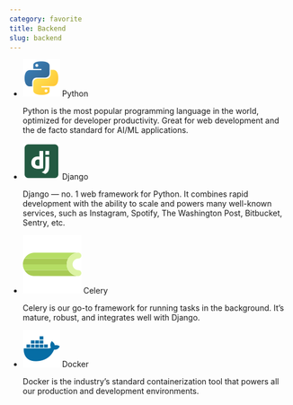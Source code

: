 ```yaml
---
category: favorite
title: Backend
slug: backend
---
```


- ![Python](logos/python.svg) Python

  Python is the most popular programming language in the world, optimized for
  developer productivity. Great for web development and the de facto standard
  for AI/ML applications.

- ![Django](logos/django.svg) Django

  Django — no. 1 web framework for Python. It combines rapid development with
  the ability to scale and powers many well-known services, such as Instagram,
  Spotify, The Washington Post, Bitbucket, Sentry, etc.

- ![Celery](logos/celery.svg) Celery

  Celery is our go-to framework for running tasks in the background. It’s
  mature, robust, and integrates well with Django.

- ![Docker](logos/docker.svg) Docker

  Docker is the industry’s standard containerization tool that powers all our
  production and development environments.
